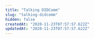 ```yaml
---
title: "Talking DIDComm"
slug: "talking-didcomm"
hidden: false
createdAt: "2020-11-23T07:57:57.622Z"
updatedAt: "2020-11-23T07:57:57.622Z"
---
```

